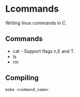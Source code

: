 # Lcommands
Writing linux commands in C.

## Commands
- cat - Support flags n,E and T.
- ls
- rm

## Compiling 
```
make <command_name>
```
